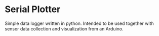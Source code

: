 # Serial Plotter

Simple data logger written in python. 
Intended to be used together with sensor data collection and visualization from an Arduino.
